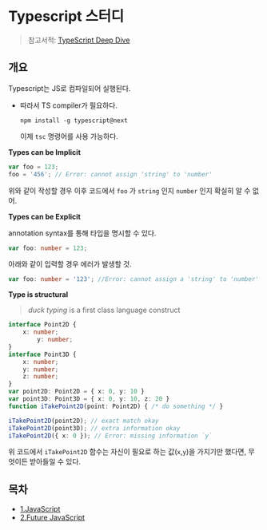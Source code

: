 # Typescript 스터디

> 참고서적: [TypeScript Deep Dive](https://basarat.gitbook.io/typescript/)

## 개요

Typescript는 JS로 컴파일되어 실행된다.

- 따라서 TS compiler가 필요하다. 

  ```shell
  npm install -g typescript@next
  ```

  이제 `tsc` 명령어를 사용 가능하다.



**Types can be Implicit**

```ts
var foo = 123;
foo = '456'; // Error: cannot assign 'string' to 'number'
```

위와 같이 작성할 경우 이후 코드에서 `foo` 가 `string` 인지 `number` 인지 확실히 알 수 없어.



**Types can be Explicit**

annotation syntax를 통해 타입을 명시할 수 있다.

```ts
var foo: number = 123;
```

아래와 같이 입력할 경우 에러가 발생할 것.

```typescript
var foo: number = '123'; //Error: cannot assign a 'string' to 'number'
```



**Type is structural**

>  *duck typing* is a first class language construct

```ts
interface Point2D {
    x: number;
		y: number; 
}
interface Point3D {
    x: number;
    y: number;
    z: number; 
}
var point2D: Point2D = { x: 0, y: 10 }
var point3D: Point3D = { x: 0, y: 10, z: 20 }
function iTakePoint2D(point: Point2D) { /* do something */ }

iTakePoint2D(point2D); // exact match okay 
iTakePoint2D(point3D); // extra information okay 
iTakePoint2D({ x: 0 }); // Error: missing information `y`
```

위 코드에서 `iTakePoint2D` 함수는 자신이 필요로 하는 값(`x`,`y`)을 가지기만 했다면, 무엇이든 받아들일 수 있다.



## 목차

- [1.JavaScript](./1.JavaScript.md)
- [2.Future JavaScript](./2.Future-JavaScript.md)

